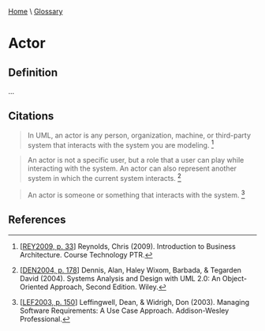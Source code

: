 [Home](../../index.html) \ [Glossary](glossary.html)

# Actor

## Definition

...  

## Citations

> In UML, an actor is any person, organization, machine, or third-party system that interacts with the system you are modeling. [^1] 

> An actor is not a specific user, but a role that a user can play while interacting with the system. An actor can also represent another system in which the current system interacts. [^2]

> An actor is someone or something that interacts with the system.  [^3]

## References

[^1]: [[REY2009, p. 33](../references/books/Introduction-to-Business-Architecture.html)] Reynolds, Chris (2009). Introduction to Business Architecture. Course Technology PTR.

[^2]: [[DEN2004, p. 178](../references/books/Systems-Analysis-and-Design-with-UML-Version-2-0-An-Object-Oriented-Approach.html)] Dennis, Alan, Haley Wixom, Barbada, & Tegarden David (2004). Systems Analysis and Design with UML 2.0: An Object-Oriented Approach, Second Edition. Wiley.

[^3]: [[LEF2003, p. 150](../references/books/Managing-Software-Requirements-A-Use-Case-Approach.html)] Leffingwell, Dean, & Widrigh, Don (2003). Managing Software Requirements: A Use Case Approach. Addison-Wesley Professional.